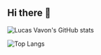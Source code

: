 ## Hi there 👋

![Lucas Vavon's GitHub stats](https://github-readme-stats.vercel.app/api?username=lucasvavon&show_icons=true&theme=dark)

![Top Langs](https://github-readme-stats.vercel.app/api/top-langs/?username=lucasvavon&theme=dark&langs_count=8)
